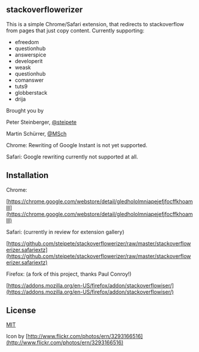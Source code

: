 stackoverflowerizer
-------------------

This is a simple Chrome/Safari extension, that redirects to stackoverflow from pages that just copy content.
Currently supporting:

* efreedom
* questionhub
* answerspice
* developerit
* weask
* questionhub
* comanswer
* tuts9
* globberstack
* drija

Brought you by

Peter Steinberger, [@steipete](http://twitter.com/steipete)

Martin Schürrer, [@MSch](http://twitter.com/MSch)


Chrome:
Rewriting of Google Instant is not yet supported.

Safari:
Google rewriting currently not supported at all.

Installation
-------------

Chrome:

[https://chrome.google.com/webstore/detail/gledhololmniapejefjfocffkhoamlll](https://chrome.google.com/webstore/detail/gledhololmniapejefjfocffkhoamlll)


Safari: (currently in review for extension gallery)

[https://github.com/steipete/stackoverflowerizer/raw/master/stackoverflowerizer.safariextz](https://github.com/steipete/stackoverflowerizer/raw/master/stackoverflowerizer.safariextz)


Firefox:  (a fork of this project, thanks Paul Conroy!)

[https://addons.mozilla.org/en-US/firefox/addon/stackoverflowiser/](https://addons.mozilla.org/en-US/firefox/addon/stackoverflowiser/)

License
-------

[MIT](https://github.com/steipete/stackoverflowerizer/blob/master/LICENSE)

Icon by [http://www.flickr.com/photos/ern/3293166516](http://www.flickr.com/photos/ern/3293166516)
